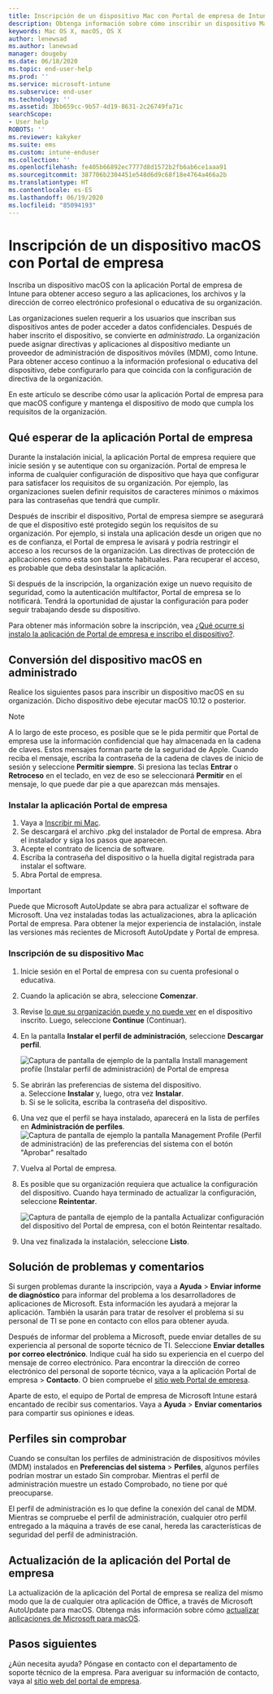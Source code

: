 ```yaml
---
title: Inscripción de un dispositivo Mac con Portal de empresa de Intune | Microsoft Docs
description: Obtenga información sobre cómo inscribir un dispositivo Mac en Intune con la aplicación Portal de empresa.
keywords: Mac OS X, macOS, OS X
author: lenewsad
ms.author: lanewsad
manager: dougeby
ms.date: 06/18/2020
ms.topic: end-user-help
ms.prod: ''
ms.service: microsoft-intune
ms.subservice: end-user
ms.technology: ''
ms.assetid: 3bb659cc-9b57-4d19-8631-2c26749fa71c
searchScope:
- User help
ROBOTS: ''
ms.reviewer: kakyker
ms.suite: ems
ms.custom: intune-enduser
ms.collection: ''
ms.openlocfilehash: fe405b66892ec7777d8d1572b2fb6ab6ce1aaa91
ms.sourcegitcommit: 387706b2304451e548d6d9c68f18e4764a466a2b
ms.translationtype: HT
ms.contentlocale: es-ES
ms.lasthandoff: 06/19/2020
ms.locfileid: "85094193"
---
```

# <a name="enroll-your-macos-device-using-the-company-portal-app"></a>Inscripción de un dispositivo macOS con Portal de empresa  

Inscriba un dispositivo macOS con la aplicación Portal de empresa de Intune para obtener acceso seguro a las aplicaciones, los archivos y la dirección de correo electrónico profesional o educativa de su organización.

Las organizaciones suelen requerir a los usuarios que inscriban sus dispositivos antes de poder acceder a datos confidenciales. Después de haber inscrito el dispositivo, se convierte en *administrado*. La organización puede asignar directivas y aplicaciones al dispositivo mediante un proveedor de administración de dispositivos móviles (MDM), como Intune. Para obtener acceso continuo a la información profesional o educativa del dispositivo, debe configurarlo para que coincida con la configuración de directiva de la organización.  

En este artículo se describe cómo usar la aplicación Portal de empresa para que macOS configure y mantenga el dispositivo de modo que cumpla los requisitos de la organización.  


## <a name="what-to-expect-from-the-company-portal-app"></a>Qué esperar de la aplicación Portal de empresa

Durante la instalación inicial, la aplicación Portal de empresa requiere que inicie sesión y se autentique con su organización. Portal de empresa le informa de cualquier configuración de dispositivo que haya que configurar para satisfacer los requisitos de su organización. Por ejemplo, las organizaciones suelen definir requisitos de caracteres mínimos o máximos para las contraseñas que tendrá que cumplir.    

Después de inscribir el dispositivo, Portal de empresa siempre se asegurará de que el dispositivo esté protegido según los requisitos de su organización. Por ejemplo, si instala una aplicación desde un origen que no es de confianza, el Portal de empresa le avisará y podría restringir el acceso a los recursos de la organización. Las directivas de protección de aplicaciones como esta son bastante habituales. Para recuperar el acceso, es probable que deba desinstalar la aplicación. 

Si después de la inscripción, la organización exige un nuevo requisito de seguridad, como la autenticación multifactor, Portal de empresa se lo notificará. Tendrá la oportunidad de ajustar la configuración para poder seguir trabajando desde su dispositivo.  

Para obtener más información sobre la inscripción, vea [¿Qué ocurre si instalo la aplicación de Portal de empresa e inscribo el dispositivo?](what-happens-if-you-install-the-Company-Portal-app-and-enroll-your-device-in-intune-macos.md).  

## <a name="get-your-macos-device-managed"></a>Conversión del dispositivo macOS en administrado  
Realice los siguientes pasos para inscribir un dispositivo macOS en su organización. Dicho dispositivo debe ejecutar macOS 10.12 o posterior.   

> [!NOTE]
> A lo largo de este proceso, es posible que se le pida permitir que Portal de empresa use la información confidencial que hay almacenada en la cadena de claves. Estos mensajes forman parte de la seguridad de Apple. Cuando reciba el mensaje, escriba la contraseña de la cadena de claves de inicio de sesión y seleccione **Permitir siempre**. Si presiona las teclas **Entrar** o **Retroceso** en el teclado, en vez de eso se seleccionará **Permitir** en el mensaje, lo que puede dar pie a que aparezcan más mensajes.  

### <a name="install-company-portal-app"></a>Instalar la aplicación Portal de empresa  
1. Vaya a [Inscribir mi Mac](https://go.microsoft.com/fwlink/?linkid=853070).  
2. Se descargará el archivo .pkg del instalador de Portal de empresa. Abra el instalador y siga los pasos que aparecen. 
3. Acepte el contrato de licencia de software. 
4. Escriba la contraseña del dispositivo o la huella digital registrada para instalar el software.  
5. Abra Portal de empresa. 

> [!IMPORTANT]
> Puede que Microsoft AutoUpdate se abra para actualizar el software de Microsoft. Una vez instaladas todas las actualizaciones, abra la aplicación Portal de empresa. Para obtener la mejor experiencia de instalación, instale las versiones más recientes de Microsoft AutoUpdate y Portal de empresa.  


### <a name="enroll-your-mac"></a>Inscripción de su dispositivo Mac  


1. Inicie sesión en el Portal de empresa con su cuenta profesional o educativa.  
2. Cuando la aplicación se abra, seleccione **Comenzar**.  
3. Revise [lo que su organización puede y no puede ver](what-info-can-your-company-see-when-you-enroll-your-device-in-intune.md) en el dispositivo inscrito. Luego, seleccione **Continue** (Continuar).
4. En la pantalla **Instalar el perfil de administración**, seleccione **Descargar perfil**.  

    ![Captura de pantalla de ejemplo de la pantalla Install management profile (Instalar perfil de administración) de Portal de empresa](./media/install-management-profile-macos-2006.png)   

5. Se abrirán las preferencias de sistema del dispositivo.  
    a. Seleccione **Instalar** y, luego, otra vez **Instalar**.  
    b. Si se le solicita, escriba la contraseña del dispositivo.   
6. Una vez que el perfil se haya instalado, aparecerá en la lista de perfiles en **Administración de perfiles**.
    ![Captura de pantalla de ejemplo la pantalla Management Profile (Perfil de administración) de las preferencias del sistema con el botón "Aprobar" resaltado](./media/management-profile-approve-macos-2006.png)   
7. Vuelva al Portal de empresa.    
8. Es posible que su organización requiera que actualice la configuración del dispositivo. Cuando haya terminado de actualizar la configuración, seleccione **Reintentar**.  

    ![Captura de pantalla de ejemplo de la pantalla Actualizar configuración del dispositivo del Portal de empresa, con el botón Reintentar resaltado.](./media/update-settings-mac-2006.png)  
9. Una vez finalizada la instalación, seleccione **Listo**.  


 ## <a name="troubleshooting-and-feedback"></a>Solución de problemas y comentarios   

Si surgen problemas durante la inscripción, vaya a **Ayuda** > **Enviar informe de diagnóstico** para informar del problema a los desarrolladores de aplicaciones de Microsoft. Esta información les ayudará a mejorar la aplicación. También la usarán para tratar de resolver el problema si su personal de TI se pone en contacto con ellos para obtener ayuda.  

Después de informar del problema a Microsoft, puede enviar detalles de su experiencia al personal de soporte técnico de TI. Seleccione **Enviar detalles por correo electrónico**. Indique cuál ha sido su experiencia en el cuerpo del mensaje de correo electrónico. Para encontrar la dirección de correo electrónico del personal de soporte técnico, vaya a la aplicación Portal de empresa > **Contacto**. O bien compruebe el [sitio web Portal de empresa](https://go.microsoft.com/fwlink/?linkid=2010980).  
 

Aparte de esto, el equipo de Portal de empresa de Microsoft Intune estará encantado de recibir sus comentarios. Vaya a **Ayuda** > **Enviar comentarios** para compartir sus opiniones e ideas.  

## <a name="unverified-profiles"></a>Perfiles sin comprobar  
Cuando se consultan los perfiles de administración de dispositivos móviles (MDM) instalados en **Preferencias del sistema** > **Perfiles**, algunos perfiles podrían mostrar un estado Sin comprobar. Mientras el perfil de administración muestre un estado Comprobado, no tiene por qué preocuparse.  

El perfil de administración es lo que define la conexión del canal de MDM. Mientras se compruebe el perfil de administración, cualquier otro perfil entregado a la máquina a través de ese canal, hereda las características de seguridad del perfil de administración.  

## <a name="updating-the-company-portal-app"></a>Actualización de la aplicación del Portal de empresa

La actualización de la aplicación del Portal de empresa se realiza del mismo modo que la de cualquier otra aplicación de Office, a través de Microsoft AutoUpdate para macOS. Obtenga más información sobre cómo [actualizar aplicaciones de Microsoft para macOS](https://support.office.com/article/Check-for-Office-for-Mac-updates-automatically-bfd1e497-c24d-4754-92ab-910a4074d7c1).  

## <a name="next-steps"></a>Pasos siguientes  
¿Aún necesita ayuda? Póngase en contacto con el departamento de soporte técnico de la empresa. Para averiguar su información de contacto, vaya al [sitio web del portal de empresa](https://go.microsoft.com/fwlink/?linkid=2010980).  


